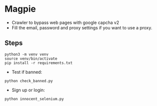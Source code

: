 # Magpie

* Crawler to bypass web pages with google capcha v2 
* Fill the email, password and proxy settings if you want to use a proxy.

## Steps

```
python3 -m venv venv
source venv/bin/activate
pip install -r requirements.txt
```

* Test if banned:
```commandline
python check_banned.py
```

* Sign up or login:
```commandline
python innocent_selenium.py
```
